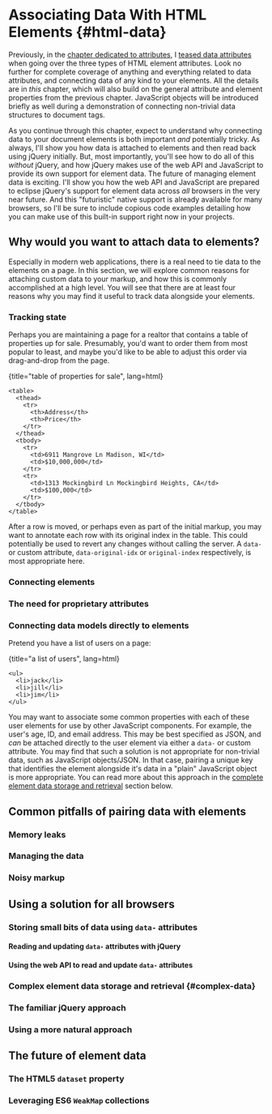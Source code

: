 # Associating Data With HTML Elements {#html-data}

Previously, in the [chapter dedicated to attributes](#element-attributes), I [teased data attributes](#data-attributes) when going over the three types of HTML element attributes. Look no further for complete coverage of anything and everything related to data attributes, and connecting data of any kind to your elements. All the details are in _this_ chapter, which will also build on the general attribute and element properties from the previous chapter. JavaScript objects will be introduced briefly as well during a demonstration of connecting non-trivial data structures to document tags.

As you continue through this chapter, expect to understand why connecting data to your document elements is both important _and_ potentially tricky. As always, I'll show you how data is attached to elements and then read back using jQuery initially. But, most importantly, you'll see how to do all of this _without_ jQuery, and how jQuery makes use of the web API and JavaScript to provide its own support for element data. The future of managing element data is exciting. I'll show you how the web API and JavaScript are prepared to eclipse jQuery's support for element data across _all_ browsers in the very near future. And this "futuristic" native support is already available for many browsers, so I'll be sure to include copious code examples detailing how you can make use of this built-in support right now in your projects.


## Why would you want to attach data to elements?

Especially in modern web applications, there is a real need to tie data to the elements on a page. In this section, we will explore common reasons for attaching custom data to your markup, and how this is commonly accomplished at a high level. You will see that there are at least four reasons why you may find it useful to track data alongside your elements.


### Tracking state

Perhaps you are maintaining a page for a realtor that contains a table of properties up for sale. Presumably, you'd want to order them from most popular to least, and maybe you'd like to be able to adjust this order via drag-and-drop from the page.

{title="table of properties for sale", lang=html}
~~~~~~~
<table>
  <thead>
    <tr>
      <th>Address</th>
      <th>Price</th>
    </tr>
  </thead>
  <tbody>
    <tr>
      <td>6911 Mangrove Ln Madison, WI</td>
      <td>$10,000,000</td>
    </tr>
    <tr>
      <td>1313 Mockingbird Ln Mockingbird Heights, CA</td>
      <td>$100,000</td>
    </tr>
  </tbody>
</table>
~~~~~~~

After a row is moved, or perhaps even as part of the initial markup, you may want to annotate each row with its original index in the table. This could potentially be used to revert any changes without calling the server. A `data-` or custom attribute, `data-original-idx` or `original-index` respectively, is most appropriate here.


### Connecting elements

### The need for proprietary attributes

### Connecting data models directly to elements

Pretend you have a list of users on a page:

{title="a list of users", lang=html}
~~~~~~~
<ul>
  <li>jack</li>
  <li>jill</li>
  <li>jim</li>
</ul>
~~~~~~~

You may want to associate some common properties with each of these user elements for use by other JavaScript components. For example, the user's age, ID, and email address. This may be best specified as JSON, and _can_ be attached directly to the user element via either a `data-` or custom attribute. You may find that such a solution is not appropriate for non-trivial data, such as JavaScript objects/JSON. In that case, pairing a unique key that identifies the element alongside it's data in a "plain" JavaScript object is more appropriate. You can read more about this approach in the [complete element data storage and retrieval](#complex-data) section below.


## Common pitfalls of pairing data with elements

### Memory leaks

### Managing the data

### Noisy markup


## Using a solution for all browsers

### Storing small bits of data using `data-` attributes

#### Reading and updating `data-` attributes with jQuery

#### Using the web API to read and update `data-` attributes

### Complex element data storage and retrieval {#complex-data}

### The familiar jQuery approach

### Using a more natural approach


## The future of element data

### The HTML5 `dataset` property

### Leveraging ES6 `WeakMap` collections
